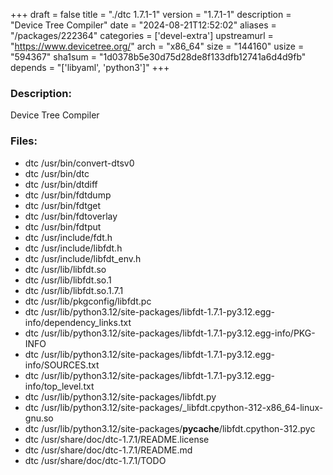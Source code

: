 +++
draft = false
title = "./dtc 1.7.1-1"
version = "1.7.1-1"
description = "Device Tree Compiler"
date = "2024-08-21T12:52:02"
aliases = "/packages/222364"
categories = ['devel-extra']
upstreamurl = "https://www.devicetree.org/"
arch = "x86_64"
size = "144160"
usize = "594367"
sha1sum = "1d0378b5e30d75d28de8f133dfb12741a6d4d9fb"
depends = "['libyaml', 'python3']"
+++
### Description: 
Device Tree Compiler

### Files: 
* dtc /usr/bin/convert-dtsv0
* dtc /usr/bin/dtc
* dtc /usr/bin/dtdiff
* dtc /usr/bin/fdtdump
* dtc /usr/bin/fdtget
* dtc /usr/bin/fdtoverlay
* dtc /usr/bin/fdtput
* dtc /usr/include/fdt.h
* dtc /usr/include/libfdt.h
* dtc /usr/include/libfdt_env.h
* dtc /usr/lib/libfdt.so
* dtc /usr/lib/libfdt.so.1
* dtc /usr/lib/libfdt.so.1.7.1
* dtc /usr/lib/pkgconfig/libfdt.pc
* dtc /usr/lib/python3.12/site-packages/libfdt-1.7.1-py3.12.egg-info/dependency_links.txt
* dtc /usr/lib/python3.12/site-packages/libfdt-1.7.1-py3.12.egg-info/PKG-INFO
* dtc /usr/lib/python3.12/site-packages/libfdt-1.7.1-py3.12.egg-info/SOURCES.txt
* dtc /usr/lib/python3.12/site-packages/libfdt-1.7.1-py3.12.egg-info/top_level.txt
* dtc /usr/lib/python3.12/site-packages/libfdt.py
* dtc /usr/lib/python3.12/site-packages/_libfdt.cpython-312-x86_64-linux-gnu.so
* dtc /usr/lib/python3.12/site-packages/__pycache__/libfdt.cpython-312.pyc
* dtc /usr/share/doc/dtc-1.7.1/README.license
* dtc /usr/share/doc/dtc-1.7.1/README.md
* dtc /usr/share/doc/dtc-1.7.1/TODO
